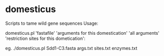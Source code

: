 domesticus
==========

Scripts to tame wild gene sequences
Usage:

domesticus.pl 'fastafile' 'arguments for this domestication' 'all arguments' 'restriction sites for this dometication':

eg. ./domesticus.pl Sdd1-C3.fasta args.txt sites.txt enzymes.txt 

